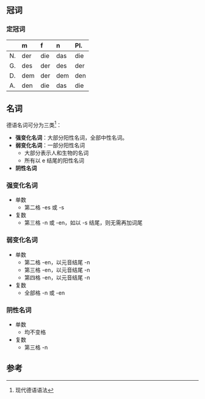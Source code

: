 ## 冠词

### 定冠词

|      | m    | f    | n    | Pl.  |
| :--- | :--- | :--- | :--- | :--- |
| N.   | der  | die  | das  | die  |
| G.   | des  | der  | des  | der  |
| D.   | dem  | der  | dem  | den  |
| A.   | den  | die  | das  | die  |

## 名词

德语名词可分为三类[^1]：

- **强变化名词**：大部分阳性名词，全部中性名词。
- **弱变化名词**：一部分阳性名词
    - 大部分表示人和生物的名词
    - 所有以 e 结尾的阳性名词
- **阴性名词**


### 强变化名词


[^1]: 现代德语语法

- 单数
    - 第二格 -es 或 -s
- 复数
    - 第三格 -n 或 -en，如以 -s 结尾，则无需再加词尾

### 弱变化名词

- 单数
  - 第二格 -en，以元音结尾 -n
  - 第三格 -en，以元音结尾 -n
  - 第四格 -en，以元音结尾 -n
- 复数
  - 全部格 -n 或 -en

### 阴性名词

- 单数
    - 均不变格
- 复数
    - 第三格 -n

## 参考
